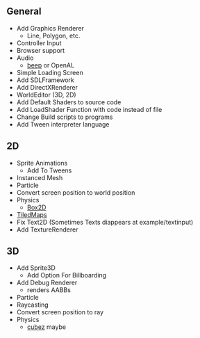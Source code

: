 ## General

+ Add Graphics Renderer
    - Line, Polygon, etc.
+ Controller Input
+ Browser support
+ Audio
	- [beep](https://github.com/faiface/beep) or OpenAL
+ Simple Loading Screen
+ Add SDLFramework
+ Add DirectXRenderer
+ WorldEditor (3D, 2D)
+ Add Default Shaders to source code
+ Add LoadShader Function with code instead of file
+ Change Build scripts to programs
+ Add Tween interpreter language

## 2D

+ Sprite Animations
	- Add To Tweens
+ Instanced Mesh
+ Particle
+ Convert screen position to world position
+ Physics
	- [Box2D](https://github.com/ByteArena/box2d)
+ [TiledMaps](https://github.com/pikkpoiss/tmxgo)
+ Fix Text2D (Sometimes Texts diappears at example/textinput)
+ Add TextureRenderer

## 3D

+ Add Sprite3D
    - Add Option For Billboarding
+ Add Debug Renderer
    - renders AABBs
+ Particle
+ Raycasting
+ Convert screen position to ray
+ Physics
	- [cubez](https://github.com/tbogdala/cubez) maybe